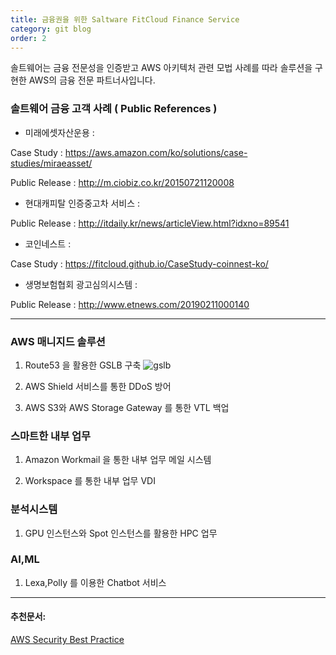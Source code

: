 ```yaml
---
title: 금융권을 위한 Saltware FitCloud Finance Service
category: git blog
order: 2
---
```


솔트웨어는 금융 전문성을 인증받고 AWS 아키텍처 관련 모법 사례를 따라 솔루션을 구현한 AWS의 금융 전문 파트너사입니다.

### 솔트웨어 금융 고객 사례 ( Public References )

- 미래에셋자산운용 :

Case Study : https://aws.amazon.com/ko/solutions/case-studies/miraeasset/

Public Release : http://m.ciobiz.co.kr/20150721120008

- 현대캐피탈 인증중고차 서비스 : 

Public Release : http://itdaily.kr/news/articleView.html?idxno=89541

- 코인네스트 : 

Case Study : https://fitcloud.github.io/CaseStudy-coinnest-ko/


- 생명보험협회 광고심의시스템 : 

Public Release : http://www.etnews.com/20190211000140

***

### AWS 매니지드 솔루션
1. Route53 을 활용한 GSLB 구축
![gslb](https://user-images.githubusercontent.com/29446742/28563273-64b2c25c-7160-11e7-8e91-8fc25217bf59.png)

2. AWS Shield 서비스를 통한 DDoS 방어

3. AWS S3와 AWS Storage Gateway 를 통한 VTL 백업


### 스마트한 내부 업무
1. Amazon Workmail 을 통한 내부 업무 메일 시스템

2. Workspace 를 통한 내부 업무 VDI

### 분석시스템
1. GPU 인스턴스와 Spot 인스턴스를 활용한 HPC 업무

### AI,ML
1. Lexa,Polly 를 이용한 Chatbot 서비스


***
#### 추천문서:
[AWS Security Best Practice](https://d0.awsstatic.com/whitepapers/Security/AWS_Security_Best_Practices.pdf)
